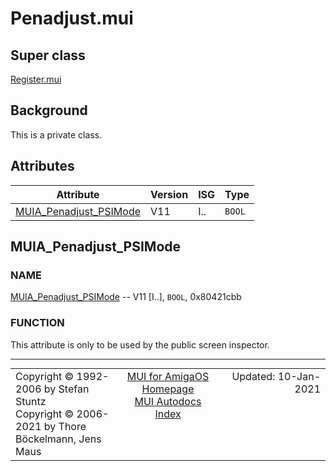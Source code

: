 # Penadjust.mui
## Super class
[Register.mui](MUI_Register.md)
## Background
This is a private class.
## Attributes
Attribute|Version|ISG|Type
---------|-------|---|----
[MUIA_Penadjust_PSIMode](MUI_Penadjust.md/#MUIA_Penadjust_PSIMode)|V11|I..|`BOOL`

## MUIA_Penadjust_PSIMode
### NAME
[MUIA_Penadjust_PSIMode](MUI_Penadjust.md/#MUIA_Penadjust_PSIMode) -- V11 [I..], `BOOL`, 0x80421cbb

### FUNCTION
This attribute is only to be used by the public screen inspector.

----
<table class='compact' style='border: none; border-spacing: 0px; margin: 0px' width='100%'>
<tr>
<td style='text-align: left; vertical-align: top' width='33%'>Copyright &copy 1992-2006 by Stefan Stuntz<br>Copyright &copy 2006-2021 by Thore B&ouml;ckelmann, Jens Maus</TD>
<td style='text-align: center; vertical-align: top' width='33%'>
<a href=https://github.com/amiga-mui/muidev>MUI for AmigaOS Homepage</a><br>
<a href=https://github.com/amiga-mui/muidev/blob/master/autodocs/autodocs.md>MUI Autodocs Index</a>
</td>
<td style='text-align: right; vertical-align: top' width='33%'>Updated: 10-Jan-2021</td>
</tr>
</table>
